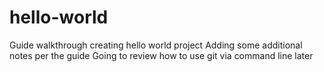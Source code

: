 # hello-world
Guide walkthrough creating hello world project
Adding some additional notes per the guide
Going to review how to use git via command line later

